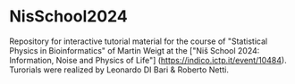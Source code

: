 # NisSchool2024
Repository for interactive tutorial material for the course of "Statistical Physics in Bioinformatics" of Martin Weigt at the ["Niš School 2024: Information, Noise and Physics of Life"] (https://indico.ictp.it/event/10484).  Turorials were realized by Leonardo DI Bari &amp; Roberto Netti.
